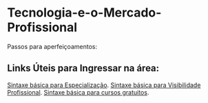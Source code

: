 # Tecnologia-e-o-Mercado-Profissional
Passos para aperfeiçoamentos:
## Links Úteis para Ingressar na área:
[Sintaxe básica para Especialização](https://www.dio.me/sign-up).
[Sintaxe básica para Visibilidade Profissional](https://www.linkedin.com/login/pt?fromSignIn=true&trk=guest_homepage-basic_nav-header-signin).
[Sintaxe básica para cursos gratuitos](https://www.becas-santander.com/pt_br/index.html).
